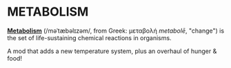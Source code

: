 # METABOLISM

[**Metabolism**](https://en.wikipedia.org/wiki/Metabolism) (/məˈtæbəlɪzəm/, from Greek: μεταβολή *metabolē*, "change") 
is the set of life-sustaining chemical reactions in organisms. 

    

A mod that adds a new temperature system, plus an overhaul of hunger & food!




